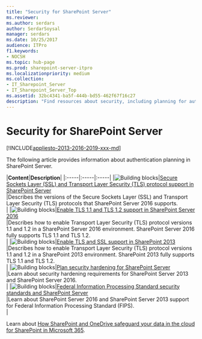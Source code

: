 ```yaml
---
title: "Security for SharePoint Server"
ms.reviewer: 
ms.author: serdars
author: SerdarSoysal
manager: serdars
ms.date: 10/25/2017
audience: ITPro
f1.keywords:
- NOCSH
ms.topic: hub-page
ms.prod: sharepoint-server-itpro
ms.localizationpriority: medium
ms.collection:
- IT_Sharepoint_Server
- IT_Sharepoint_Server_Top
ms.assetid: 32bc4341-ba5f-444b-bd55-462f67f16c27
description: "Find resources about security, including planning for authentication in SharePoint Server."
---
```


# Security for SharePoint Server

[!INCLUDE[appliesto-2013-2016-2019-xxx-md](../includes/appliesto-2013-2016-2019-xxx-md.md)]  
  
The following article provides information about authentication planning in SharePoint Server.
  
|**Content**|**Description**|
|:-----|:-----|:-----|
|![Building blocks](../media/mod_icon_buildingblock_M.png)|[Secure Sockets Layer (SSL) and Transport Layer Security (TLS) protocol support in SharePoint Server](secure-sockets-layer-ssl-and-transport-layer-security-tls-protocol-support-in-sh.md) <br/> |Describes the versions of the Secure Sockets Layer (SSL) and Transport Layer Security (TLS) protocols that SharePoint Server 2016 supports.  <br/> |
|![Building blocks](../media/mod_icon_buildingblock_M.png)|[Enable TLS 1.1 and TLS 1.2 support in SharePoint Server 2016](enable-tls-1-1-and-tls-1-2-support-in-sharepoint-server-2016.md) <br/> |Describes how to enable Transport Layer Security (TLS) protocol versions 1.1 and 1.2 in a SharePoint Server 2016 environment. SharePoint Server 2016 fully supports TLS 1.1 and TLS 1.2.  <br/> |
|![Building blocks](../media/mod_icon_buildingblock_M.png)|[Enable TLS and SSL support in SharePoint 2013](enable-tls-and-ssl-support-in-sharepoint-2013.md) <br/> |Describes how to enable Transport Layer Security (TLS) protocol versions 1.1 and 1.2 in a SharePoint 2013 environment. SharePoint 2013 fully supports TLS 1.1 and TLS 1.2.  <br/> |
|![Building blocks](../media/mod_icon_buildingblock_M.png)|[Plan security hardening for SharePoint Server](security-hardening.md) <br/> |Learn about security hardening requirements for SharePoint Server 2013 and SharePoint Server 2016.  <br/> |
|![Building blocks](../media/mod_icon_buildingblock_M.png)|[Federal Information Processing Standard security standards and SharePoint Server](federal-information-processing-standard-security-standards.md) <br/> |Learn about SharePoint Server 2016 and SharePoint Server 2013 support for Federal Information Processing Standard (FIPS).  <br/> |
   
Learn about [How SharePoint and OneDrive safeguard your data in the cloud for SharePoint in Microsoft 365](../../SharePointOnline/safeguarding-your-data.md).